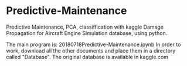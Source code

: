 # Predictive-Maintenance
Predictive Maintenance, PCA, classiffication with kaggle Damage Propagation for  Aircraft Engine Simulation database, using python.

The main program is: 20180718Predictive-Maintenance.ipynb
In order to work, download all the other documents and place them in a directory called "Database".
The original database is available in kaggle.com
